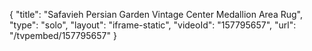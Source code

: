 {
    "title": "Safavieh Persian Garden Vintage Center Medallion Area Rug",
    "type": "solo",
    "layout": "iframe-static",
    "videoId": "157795657",
    "url": "\/tvpembed\/157795657"
}